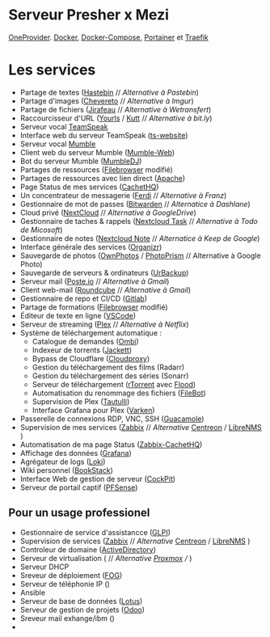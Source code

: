 # Serveur Presher x Mezi




[OneProvider](https://oneprovider.com/fr/node/1). 
[Docker](https://www.docker.com/), [Docker-Compose](https://docs.docker.com/compose/), [Portainer](https://www.portainer.io/) et [Traefik](https://traefik.io/)
  

# Les services



- Partage de textes ([Hastebin](https://hastebin.com/about.md) // *Alternative à Pastebin*)
- Partage d'images ([Chevereto](https://chevereto.com/) // *Alternative à Imgur*)
- Partage de fichiers ([Jirafeau](https://framalibre.org/content/jirafeau) // *Alternative à Wetransfert*) 
- Raccourcisseur d'URL ([Yourls](https://yourls.org/) / [Kutt](https://kutt.it/) // *Alternative à bit.ly*)
- Serveur vocal [TeamSpeak](https://www.teamspeak.com/en/)
- Interface web du serveur TeamSpeak ([ts-website](https://github.com/Wruczek/ts-website))
- Serveur vocal [Mumble](https://www.mumble.info/) 
- Client web du serveur Mumble ([Mumble-Web](https://github.com/Johni0702/mumble-web))
- Bot du serveur Mumble ([MumbleDJ](https://github.com/matthieugrieger/mumbledj))
- Partages de ressources  ([Filebrowser](https://github.com/filebrowser/filebrowser) modifié)
- Partages de ressources avec lien direct ([Apache](https://httpd.apache.org/)) 
- Page Status de mes services ([CachetHQ](https://github.com/CachetHQ/Cachet)) 
- Un concentrateur de messagerie ([Ferdi](https://getferdi.com/) // *Alternative à Franz*)
- Gestionnaire de mot de passes ([Bitwarden](https://bitwarden.com/) // *Alternatice à Dashlane*)
- Cloud privé ([NextCloud](https://nextcloud.com/) // *Alternative à GoogleDrive*)
- Gestionnaire de taches & rappels ([Nextcloud Task](https://nextcloud.com/) // *Alternative à Todo de Micosoft*)
- Gestionnaire de notes ([Nextcloud Note](https://nextcloud.com/) // *Alternatice à Keep de Google*)
- Interface générale des services ([Organizr](https://organizr.app/))
- Sauvegarde de photos ([OwnPhotos](https://github.com/hooram/ownphotos) / [PhotoPrism](https://photoprism.app/) // Alternative à Google Photo)
- Sauvegarde de serveurs & ordinateurs ([UrBackup](https://www.urbackup.org/))
- Serveur mail ([Poste.io](poste.io) // *Alternative à Gmail*)
- Client web-mail ([Roundcube](https://roundcube.net/) // *Alternative à Gmail*)
- Gestionnaire de repo et CI/CD ([Gitlab](https://about.gitlab.com/))
- Partage de formations ([Filebrowser](https://github.com/filebrowser/filebrowser) modifié)
- Éditeur de texte en ligne ([VSCode](https://hub.docker.com/r/codercom/code-server))
- Serveur de streaming ([Plex](https://www.plex.tv/fr/) // *Alternative à Netflix*)
- Système de téléchargement automatique :
	- Catalogue de demandes ([Ombi](https://ombi.io/))
	- Indexeur de torrents ([Jackett](https://github.com/Jackett/Jackett))
	- Bypass de Cloudflare ([Cloudproxy](https://github.com/RyuzakiH/CloudflareSolverRe))
	- Gestion du téléchargement des films (Radarr)
	- Gestion du téléchargement des séries (Sonarr)
	- Serveur de téléchargement ([rTorrent](https://github.com/rakshasa/rtorrent) avec [Flood](https://github.com/Flood-UI/flood))
	- Automatisation du renommage des fichiers ([FileBot](https://www.filebot.net/))
	- Supervision de Plex ([Tautulli](https://tautulli.com/))
	- Interface Grafana pour Plex ([Varken](https://github.com/Boerderij/Varken))
- Passerelle de connexions RDP, VNC, SSH ([Guacamole](https://guacamole.apache.org/))
- Supervision de mes services ([Zabbix](https://www.zabbix.com/) // *Alternative* [Centreon](https://centreon.com/) / [LibreNMS](https://librenms.org/) )
- Automatisation de ma page Status ([Zabbix-CachetHQ](https://github.com/qk4l/zabbix-cachet))
- Affichage des données ([Grafana](https://grafana.com/))
- Agrégateur de logs ([Loki](https://grafana.com/oss/loki/))
- Wiki personnel ([BookStack](https://www.bookstackapp.com/))
- Interface Web de gestion de serveur ([CockPit](https://cockpit-project.org/running)) 
- Serveur de portail captif ([PFSense](https://www.pfsense.org/))



## Pour un usage professionel
- Gestionnaire de service d'assistancce ([GLPI](https://glpi-project.org/fr/))
- Supervision de services ([Zabbix](https://www.zabbix.com/) // *Alternative* [Centreon](https://centreon.com/) / [LibreNMS](https://librenms.org/) )
- Controleur de domaine ([ActiveDirectory](https://docs.microsoft.com/fr-fr/windows-server/identity/ad-ds/active-directory-domain-services))
- Serveur de virtualisation ([]() // *Alternative [Proxmox]() / []()*)
- Serveur DHCP
- Sreveur de déploiement ([FOG]())
- Serveur de téléphonie IP ([]())
- Ansible
- Serveur de base de données ([Lotus]())
- Serveur de gestion de projets ([Odoo]())
- Sreveur mail exhange/ibm ([]())
-


  
